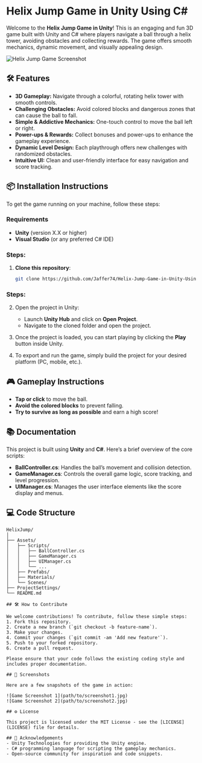 # Helix Jump Game in Unity Using C#

Welcome to the **Helix Jump Game in Unity**! This is an engaging and fun 3D game built with Unity and C# where players navigate a ball through a helix tower, avoiding obstacles and collecting rewards. The game offers smooth mechanics, dynamic movement, and visually appealing design.

![Helix Jump Game Screenshot](https://github.com/Jaffer74/Helix-Jump-Game-in-Unity-Using-CSharp-/blob/main/results.png)

## 🛠️ Features
- **3D Gameplay:** Navigate through a colorful, rotating helix tower with smooth controls.
- **Challenging Obstacles:** Avoid colored blocks and dangerous zones that can cause the ball to fall.
- **Simple & Addictive Mechanics:** One-touch control to move the ball left or right.
- **Power-ups & Rewards:** Collect bonuses and power-ups to enhance the gameplay experience.
- **Dynamic Level Design:** Each playthrough offers new challenges with randomized obstacles.
- **Intuitive UI:** Clean and user-friendly interface for easy navigation and score tracking.

## 📦 Installation Instructions

To get the game running on your machine, follow these steps:

### Requirements
- **Unity** (version X.X or higher)
- **Visual Studio** (or any preferred C# IDE)

### Steps:
1. **Clone this repository**:
   ```bash
   git clone https://github.com/Jaffer74/Helix-Jump-Game-in-Unity-Using-CSharp.git
### Steps:
2. Open the project in Unity:
   - Launch **Unity Hub** and click on **Open Project**.
   - Navigate to the cloned folder and open the project.
   
3. Once the project is loaded, you can start playing by clicking the **Play** button inside Unity.

4. To export and run the game, simply build the project for your desired platform (PC, mobile, etc.).

## 🎮 Gameplay Instructions
- **Tap or click** to move the ball.
- **Avoid the colored blocks** to prevent falling.
- **Try to survive as long as possible** and earn a high score!

## 📚 Documentation

This project is built using **Unity** and **C#**. Here’s a brief overview of the core scripts:

- **BallController.cs**: Handles the ball’s movement and collision detection.
- **GameManager.cs**: Controls the overall game logic, score tracking, and level progression.
- **UIManager.cs**: Manages the user interface elements like the score display and menus.

## 💻 Code Structure

```plaintext
HelixJump/
│
├── Assets/
│   ├── Scripts/
│   │   ├── BallController.cs
│   │   ├── GameManager.cs
│   │   ├── UIManager.cs
│   │   └── ...
│   ├── Prefabs/
│   ├── Materials/
│   └── Scenes/
├── ProjectSettings/
└── README.md

## 🛠️ How to Contribute

We welcome contributions! To contribute, follow these simple steps:
1. Fork this repository.
2. Create a new branch (`git checkout -b feature-name`).
3. Make your changes.
4. Commit your changes (`git commit -am 'Add new feature'`).
5. Push to your forked repository.
6. Create a pull request.

Please ensure that your code follows the existing coding style and includes proper documentation.

## 📱 Screenshots

Here are a few snapshots of the game in action:

![Game Screenshot 1](path/to/screenshot1.jpg)
![Game Screenshot 2](path/to/screenshot2.jpg)

## ⚙️ License

This project is licensed under the MIT License - see the [LICENSE](LICENSE) file for details.

## 🙏 Acknowledgements
- Unity Technologies for providing the Unity engine.
- C# programming language for scripting the gameplay mechanics.
- Open-source community for inspiration and code snippets.
